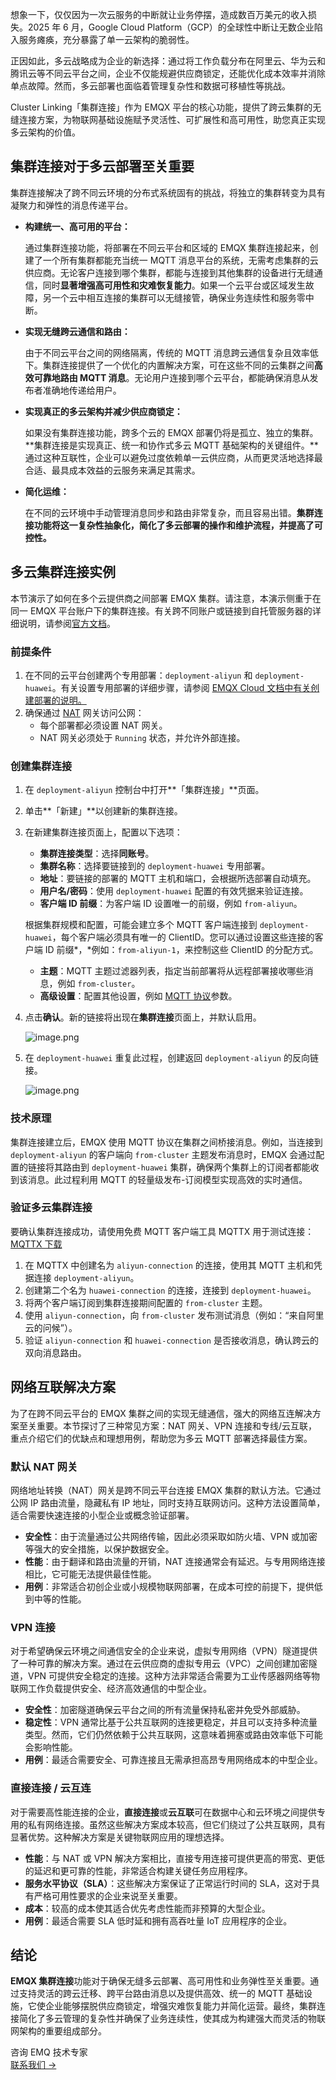 想象一下，仅仅因为一次云服务的中断就让业务停摆，造成数百万美元的收入损失。2025 年 6 月，Google Cloud Platform（GCP）的全球性中断让无数企业陷入服务瘫痪，充分暴露了单一云架构的脆弱性。

正因如此，多云战略成为企业的新选择：通过将工作负载分布在阿里云、华为云和腾讯云等不同云平台之间，企业不仅能规避供应商锁定，还能优化成本效率并消除单点故障。然而，多云部署也面临着管理复杂性和数据可移植性等挑战。

Cluster Linking「集群连接」作为 EMQX 平台的核心功能，提供了跨云集群的无缝连接方案，为物联网基础设施赋予灵活性、可扩展性和高可用性，助您真正实现多云架构的价值。

## 集群连接对于多云部署至关重要

集群连接解决了跨不同云环境的分布式系统固有的挑战，将独立的集群转变为具有凝聚力和弹性的消息传递平台。

- **构建统一、高可用的平台：**

  通过集群连接功能，将部署在不同云平台和区域的 EMQX 集群连接起来，创建了一个所有集群都能充当统一 MQTT 消息平台的系统，无需考虑集群的云供应商。无论客户连接到哪个集群，都能与连接到其他集群的设备进行无缝通信，同时**显著增强高可用性和灾难恢复能力**。如果一个云平台或区域发生故障，另一个云中相互连接的集群可以无缝接管，确保业务连续性和服务零中断。

- **实现无缝跨云通信和路由：**

  由于不同云平台之间的网络隔离，传统的 MQTT 消息跨云通信复杂且效率低下。集群连接提供了一个优化的内置解决方案，可在这些不同的云集群之间**高效可靠地路由 MQTT 消息**。无论用户连接到哪个云平台，都能确保消息从发布者准确地传递给用户。

- **实现真正的多云架构并减少供应商锁定：**

  如果没有集群连接功能，跨多个云的 EMQX 部署仍将是孤立、独立的集群。**集群连接是实现真正、统一和协作式多云 MQTT 基础架构的关键组件。**通过这种互联性，企业可以避免过度依赖单一云供应商，从而更灵活地选择最合适、最具成本效益的云服务来满足其需求。

- **简化运维：**

  在不同的云环境中手动管理消息同步和路由非常复杂，而且容易出错。**集群连接功能将这一复杂性抽象化，简化了多云部署的操作和维护流程，并提高了可控性。**

## 多云集群连接实例

本节演示了如何在多个云提供商之间部署 EMQX 集群。请注意，本演示侧重于在同一 EMQX 平台账户下的集群连接。有关跨不同账户或链接到自托管服务器的详细说明，请参阅[官方文档](https://docs.emqx.com/zh/cloud/latest/cluster_linking/cluster_linking.html)。

### 前提条件

1. 在不同的云平台创建两个专用部署：`deployment-aliyun` 和 `deployment-huawei`。有关设置专用部署的详细步骤，请参阅 [EMQX Cloud 文档中有关创建部署的说明。](https://docs.emqx.com/zh/cloud/latest/create/dedicated.html)
2. 确保通过 [NAT](https://docs.emqx.com/zh/cloud/latest/vas/nat-gateway.html) 网关访问公网：
   - 每个部署都必须设置 NAT 网关。
   - NAT 网关必须处于 `Running` 状态，并允许外部连接。

### 创建集群连接

1. 在 `deployment-aliyun` 控制台中打开**「集群连接」**页面。

2. 单击**「新建」**以创建新的集群连接。

3. 在新建集群连接页面上，配置以下选项：

   - **集群连接类型**：选择**同账号**。
   - **集群名称**：选择要链接到的 `deployment-huawei` 专用部署。
   - **地址**：要链接的部署的 MQTT 主机和端口，会根据所选部署自动填充。
   - **用户名/密码**：使用 `deployment-huawei` 配置的有效凭据来验证连接。
   - **客户端 ID 前缀**：为客户端 ID 设置唯一的前缀，例如 `from-aliyun`。

   根据集群规模和配置，可能会建立多个 MQTT 客户端连接到 `deployment-huawei`，每个客户端必须具有唯一的 ClientID。您可以通过设置这些连接的客户端 ID 前缀*，*例如：`from-aliyun-1`，来控制这些 ClientID 的分配方式。

   - **主题**：MQTT 主题过滤器列表，指定当前部署将从远程部署接收哪些消息，例如 `from-cluster`。
   - **高级设置**：配置其他设置，例如 [MQTT 协议](https://www.emqx.com/zh/blog/the-easiest-guide-to-getting-started-with-mqtt)参数。

4. 点击**确认**。新的链接将出现在**集群连接**页面上，并默认启用。

   ![image.png](https://assets.emqx.com/images/5fca23d099b62ae68840da31a798742d.png)

5. 在 `deployment-huawei` 重复此过程，创建返回 `deployment-aliyun` 的反向链接。

   ![image.png](https://assets.emqx.com/images/0b29bac4e38209ba99b3dd14c850e089.png)

### 技术原理

集群连接建立后，EMQX 使用 MQTT 协议在集群之间桥接消息。例如，当连接到 `deployment-aliyun` 的客户端向 `from-cluster` 主题发布消息时，EMQX 会通过配置的链接将其路由到 `deployment-huawei` 集群，确保两个集群上的订阅者都能收到该消息。此过程利用 MQTT 的轻量级发布-订阅模型实现高效的实时通信。

### 验证多云集群连接

要确认集群连接成功，请使用免费 MQTT 客户端工具 MQTTX 用于测试连接：[MQTTX 下载](https://mqttx.app/zh/downloads) 

1. 在 MQTTX 中创建名为 `aliyun-connection` 的连接，使用其 MQTT 主机和凭据连接 `deployment-aliyun`。
2. 创建第二个名为 `huawei-connection` 的连接，连接到 `deployment-huawei`。
3. 将两个客户端订阅到集群连接期间配置的 `from-cluster` 主题。
4. 使用 `aliyun-connection`，向 `from-cluster` 发布测试消息（例如：“来自阿里云的问候”）。
5. 验证 `aliyun-connection` 和 `huawei-connection` 是否接收消息，确认跨云的双向消息路由。

## 网络互联解决方案

为了在跨不同云平台的 EMQX 集群之间的实现无缝通信，强大的网络互连解决方案至关重要。本节探讨了三种常见方案：NAT 网关、VPN 连接和专线/云互联，重点介绍它们的优缺点和理想用例，帮助您为多云 MQTT 部署选择最佳方案。

### 默认 NAT 网关

网络地址转换（NAT）网关是跨不同云平台连接 EMQX 集群的默认方法。它通过公网 IP 路由流量，隐藏私有 IP 地址，同时支持互联网访问。这种方法设置简单，适合需要快速连接的小型企业或概念验证部署。

- **安全性**：由于流量通过公共网络传输，因此必须采取如防火墙、VPN 或加密等强大的安全措施，以保护数据安全。
- **性能**：由于翻译和路由流量的开销，NAT 连接通常会有延迟。与专用网络连接相比，它可能无法提供最佳性能。
- **用例**：非常适合初创企业或小规模物联网部署，在成本可控的前提下，提供低到中等的性能。

### **VPN 连接**

对于希望确保云环境之间通信安全的企业来说，虚拟专用网络（VPN）隧道提供了一种可靠的解决方案。通过在云供应商的虚拟专用云（VPC）之间创建加密隧道，VPN 可提供安全稳定的连接。这种方法非常适合需要为工业传感器网络等物联网工作负载提供安全、经济高效通信的中型企业。

- **安全性**：加密隧道确保云平台之间的所有流量保持私密并免受外部威胁。
- **稳定性**：VPN 通常比基于公共互联网的连接更稳定，并且可以支持多种流量类型。然而，它们仍然依赖于公共互联网，这意味着拥塞或路由效率低下可能会影响性能。
- **用例**：最适合需要安全、可靠连接且无需承担高昂专用网络成本的中型企业。

### **直接连接 / 云互连**

对于需要高性能连接的企业，**直接连接**或**云互联**可在数据中心和云环境之间提供专用的私有网络连接。虽然这些解决方案成本较高，但它们绕过了公共互联网，具有显著优势。这种解决方案是关键物联网应用的理想选择。

- **性能**：与 NAT 或 VPN 解决方案相比，直接专用连接可提供更高的带宽、更低的延迟和更可靠的性能，非常适合构建关键任务应用程序。
- **服务水平协议（SLA）**：这些解决方案保证了正常运行时间的 SLA，这对于具有严格可用性要求的企业来说至关重要。
- **成本**：较高的成本使其适合优先考虑性能而非预算的大型企业。
- **用例**：最适合需要 SLA 低时延和拥有高吞吐量 IoT 应用程序的企业。

## 结论

**EMQX 集群连接**功能对于确保无缝多云部署、高可用性和业务弹性至关重要。通过支持灵活的跨云迁移、跨平台路由消息以及提供高效、统一的 MQTT 基础设施，它使企业能够摆脱供应商锁定，增强灾难恢复能力并简化运营。最终，集群连接简化了多云管理的复杂性并确保了业务连续性，使其成为构建强大而灵活的物联网架构的重要组成部分。



<section class="promotion">
    <div>
        咨询 EMQ 技术专家
    </div>
    <a href="https://www.emqx.com/zh/contact?product=solutions" class="button is-gradient">联系我们 →</a>
</section>
